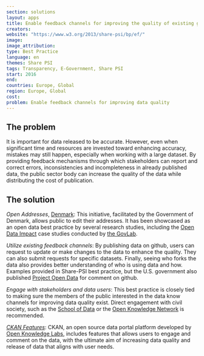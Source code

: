 ```yaml
---
section: solutions
layout: apps
title: Enable feedback channels for improving the quality of existing government data
creators: 
website: "https://www.w3.org/2013/share-psi/bp/ef/"
image: 
image_attribution:
type: Best Practice  
language: en
themes: Share PSI
tags: Transparency, E-Government, Share PSI
start: 2016
end: 
countries: Europe, Global
region: Europe, Global
cost: 
problem: Enable feedback channels for improving data quality
---
```


## The problem
It is important for data released to be accurate. However, even when significant time and resources are invested toward enhancing accuracy, mistakes may still happen, especially when working with a large dataset. By providing feedback mechanisms through which stakeholders can report and correct errors, inconsistencies and incompleteness in already published data, the public sector body can increase the quality of the data while distributing the cost of publication.

## The solution
_Open Addresses_, [Denmark](http://odimpact.org/case-denmarks-open-address-data-set.html): This initiative, facilitated by the Government of Denmark, allows public to edit their addresses. It has been showcased as an open data best practice by several research studies, including the [Open Data Impact](odimpact.org) case studies conducted by [the GovLab](thegovlab.org).

_Utilize existing feedback channels_: By publishing data on github, users can request to update or make changes to the data to enhance the quality. They can also submit requests for specific datasets. Finally, seeing who forks the data also provides better understanding of who is using data and how. Examples provided in Share-PSI best practice, but the U.S. government also published [Project Open Data](https://project-open-data.cio.gov/) for comment on github.

_Engage with stakeholders and data users_: This best practice is closely tied to making sure the members of the public interested in the data know channels for improving data quality exist. Direct engagement with civil society, such as the [School of Data](schoolofdata.org) or the [Open Knowledge Network](https://okfn.org/network/) is recommended.

[_CKAN Features_](http://ckan.org/features/): CKAN, an open source data portal platform developed by [Open Knowledge Labs](http://okfnlabs.org/), includes features that allows users to engage and comment on the data, with the ultimate aim of increasing data quality and release of data that aligns with user needs.
